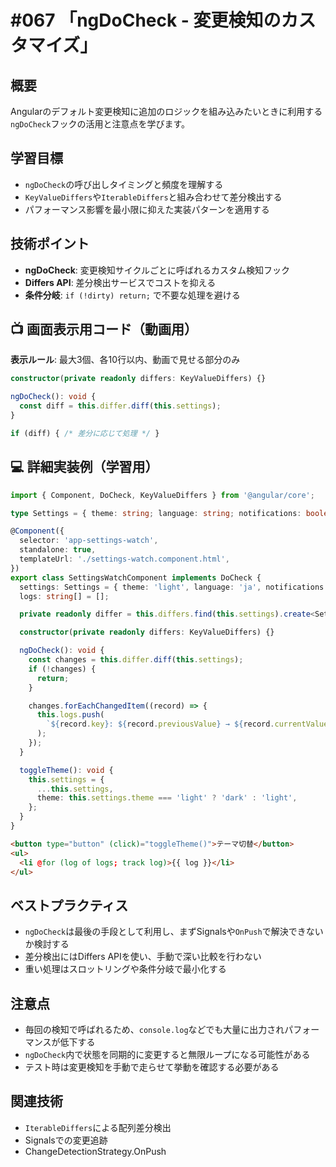 # #067 「ngDoCheck - 変更検知のカスタマイズ」

## 概要
Angularのデフォルト変更検知に追加のロジックを組み込みたいときに利用する`ngDoCheck`フックの活用と注意点を学びます。

## 学習目標
- `ngDoCheck`の呼び出しタイミングと頻度を理解する
- `KeyValueDiffers`や`IterableDiffers`と組み合わせて差分検出する
- パフォーマンス影響を最小限に抑えた実装パターンを適用する

## 技術ポイント
- **ngDoCheck**: 変更検知サイクルごとに呼ばれるカスタム検知フック
- **Differs API**: 差分検出サービスでコストを抑える
- **条件分岐**: `if (!dirty) return;` で不要な処理を避ける

## 📺 画面表示用コード（動画用）
**表示ルール**: 最大3個、各10行以内、動画で見せる部分のみ

```typescript
constructor(private readonly differs: KeyValueDiffers) {}
```

```typescript
ngDoCheck(): void {
  const diff = this.differ.diff(this.settings);
}
```

```typescript
if (diff) { /* 差分に応じて処理 */ }
```

## 💻 詳細実装例（学習用）
```typescript
import { Component, DoCheck, KeyValueDiffers } from '@angular/core';

type Settings = { theme: string; language: string; notifications: boolean };

@Component({
  selector: 'app-settings-watch',
  standalone: true,
  templateUrl: './settings-watch.component.html',
})
export class SettingsWatchComponent implements DoCheck {
  settings: Settings = { theme: 'light', language: 'ja', notifications: true };
  logs: string[] = [];

  private readonly differ = this.differs.find(this.settings).create<Settings>();

  constructor(private readonly differs: KeyValueDiffers) {}

  ngDoCheck(): void {
    const changes = this.differ.diff(this.settings);
    if (!changes) {
      return;
    }

    changes.forEachChangedItem((record) => {
      this.logs.push(
        `${record.key}: ${record.previousValue} → ${record.currentValue}`,
      );
    });
  }

  toggleTheme(): void {
    this.settings = {
      ...this.settings,
      theme: this.settings.theme === 'light' ? 'dark' : 'light',
    };
  }
}
```

```html
<button type="button" (click)="toggleTheme()">テーマ切替</button>
<ul>
  <li @for (log of logs; track log)>{{ log }}</li>
</ul>
```

## ベストプラクティス
- `ngDoCheck`は最後の手段として利用し、まずSignalsや`OnPush`で解決できないか検討する
- 差分検出にはDiffers APIを使い、手動で深い比較を行わない
- 重い処理はスロットリングや条件分岐で最小化する

## 注意点
- 毎回の検知で呼ばれるため、`console.log`などでも大量に出力されパフォーマンスが低下する
- `ngDoCheck`内で状態を同期的に変更すると無限ループになる可能性がある
- テスト時は変更検知を手動で走らせて挙動を確認する必要がある

## 関連技術
- `IterableDiffers`による配列差分検出
- Signalsでの変更追跡
- ChangeDetectionStrategy.OnPush
